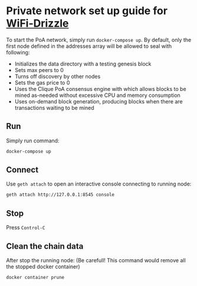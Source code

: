 # Private network set up guide for [WiFi-Drizzle](https://github.com/Airine/WiFi-Drizzle)

To start the PoA network, simply run `docker-compose up`. By default, only the
first node defined in the addresses array will be allowed to seal with following:

- Initializes the data directory with a testing genesis block
- Sets max peers to 0
- Turns off discovery by other nodes
- Sets the gas price to 0
- Uses the Clique PoA consensus engine with which allows blocks to be mined as-needed without excessive CPU and memory consumption
- Uses on-demand block generation, producing blocks when there are transactions waiting to be mined

## Run

Simply run command:
```bash
docker-compose up
```

## Connect

Use `geth attach` to open an interactive console connecting to running node:
```bash
geth attach http://127.0.0.1:8545 console
```

## Stop

Press `Control-C`

## Clean the chain data

After stop the running node: (Be carefull! This command would remove all the stopped docker container)
```bash
docker container prune
```
